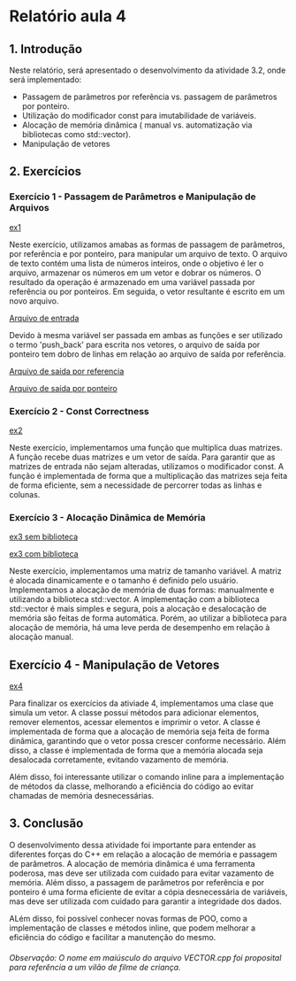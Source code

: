 # Relatório aula 4

## 1. Introdução

Neste relatório, será apresentado o desenvolvimento da atividade 3.2, onde será implementado:

- Passagem de parãmetros por referência vs. passagem de parâmetros por ponteiro.
- Utilização do modificador const para imutabilidade de variáveis.
- Alocação de memória dinâmica ( manual vs. automatização via bibliotecas como std::vector).
- Manipulação de vetores

## 2. Exercícios

### Exercício 1 - Passagem de Parâmetros e Manipulação de Arquivos

[ex1](/atividade4/codes/arquive_to_Vector.cpp)

Neste exercício, utilizamos amabas as formas de passagem de parâmetros, por referência e por ponteiro, para manipular um arquivo de texto. O arquivo de texto contém uma lista de números inteiros, onde o objetivo é ler o arquivo, armazenar os números em um vetor e dobrar os números. O resultado da operação é armazenado em uma variável passada por referência ou por ponteiros. Em seguida, o vetor resultante é escrito em um novo arquivo.

[Arquivo de entrada](/atividade4/IO_files/entrada.txt)

Devido à mesma variável ser passada em ambas as funções e ser utilizado o termo 'push_back' para escrita nos vetores, o arquivo de saída por ponteiro tem dobro de linhas em relação ao arquivo de saída por referência.

[Arquivo de saída por referencia](/atividade4/IO_files/saida_referencia.txt)

[Arquivo de saída por ponteiro](/atividade4/IO_files/saida_ponteiro.txt)

### Exercício 2 - Const Correctness

[ex2](/atividade4/codes/mult_matrix.cpp)

Neste exercício, implementamos uma função que multiplica duas matrizes. A função recebe duas matrizes e um vetor de saída. Para garantir que as matrizes de entrada não sejam alteradas, utilizamos o modificador const. A função é implementada de forma que a multiplicação das matrizes seja feita de forma eficiente, sem a necessidade de percorrer todas as linhas e colunas.

### Exercício 3 - Alocação Dinâmica de Memória

[ex3 sem biblioteca](/atividade4/codes/matriz_dinamica.cpp)

[ex3 com biblioteca](/atividade4/codes/matriz_dinamica_vector.cpp)

Neste exercício, implementamos uma matriz de tamanho variável. A matriz é alocada dinamicamente e o tamanho é definido pelo usuário. Implementamos a alocação de memória de duas formas: manualmente e utilizando a biblioteca std::vector. A implementação com a biblioteca std::vector é mais simples e segura, pois a alocação e desalocação de memória são feitas de forma automática. Porém, ao utilizar a biblioteca para alocação de memória, há uma leve perda de desempenho em relação à alocação manual.

## Exercício 4 - Manipulação de Vetores

[ex4](/atividade4/codes/VECTOR.cpp)

Para finalizar os exercícios da ativiade 4, implementamos uma clase que simula um vetor. A classe possui métodos para adicionar elementos, remover elementos, acessar elementos e imprimir o vetor. A classe é implementada de forma que a alocação de memória seja feita de forma dinâmica, garantindo que o vetor possa crescer conforme necessário. Além disso, a classe é implementada de forma que a memória alocada seja desalocada corretamente, evitando vazamento de memória.

Além disso, foi interessante utilizar o comando inline para a implementação de métodos da classe, melhorando a eficiência do código ao evitar chamadas de memória desnecessárias.

## 3. Conclusão

O desenvolvimento dessa atividade foi importante para entender as diferentes forças do C++ em relação a alocação de memória e passagem de parâmetros. A alocação de memória dinâmica é uma ferramenta poderosa, mas deve ser utilizada com cuidado para evitar vazamento de memória. Além disso, a passagem de parâmetros por referência e por ponteiro é uma forma eficiente de evitar a cópia desnecessária de variáveis, mas deve ser utilizada com cuidado para garantir a integridade dos dados.

ALém disso, foi possível conhecer novas formas de POO, como a implementação de classes e métodos inline, que podem melhorar a eficiência do código e facilitar a manutenção do mesmo.

###### Observação: O nome em maiúsculo do arquivo VECTOR.cpp foi proposital para referência a um vilão de filme de criança.
